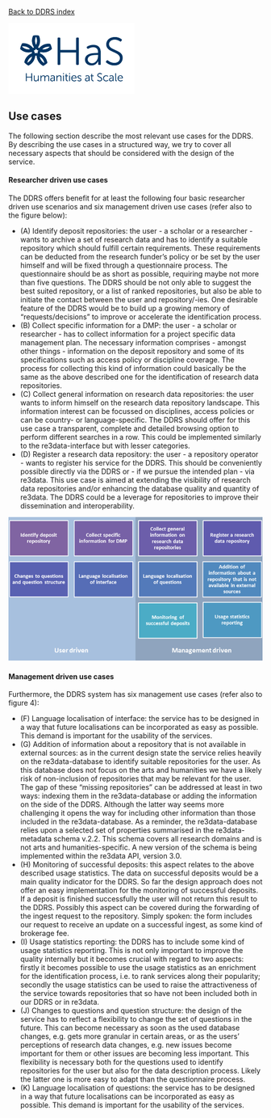 [Back to DDRS index](index.md)

![Humanities at Scale](contents/HaS_Logo_klein.png)

## Use cases
The following section describe the most relevant use cases for the DDRS. By describing the use cases in a structured way, we try to cover all necessary aspects that should be considered with the design of the service.

#### Researcher driven use cases
The DDRS offers benefit for at least the following four basic researcher driven use scenarios and six management driven use cases (refer also to the figure below):
* (A) Identify deposit repositories: the user - a scholar or a researcher - wants to archive a set of research data and has to identify a suitable repository which should fulfill certain requirements. These requirements can be deducted from the research funder’s policy or be set by the user himself and will be fixed through a questionnaire process. The questionnaire should be as short as possible, requiring maybe not more than five questions. The DDRS should be not only able to suggest the best suited repository, or a list of ranked repositories, but also be able to initiate the contact between the user and repository/-ies. One desirable feature of the DDRS would be to build up a growing memory of “requests/decisions” to improve or accelerate the identification process.
* (B) Collect specific information for a DMP: the user - a scholar or researcher - has to collect information for a project specific data management plan. The necessary information comprises - amongst other things - information on the deposit repository and some of its specifications such as access policy or discipline coverage. The process for collecting this kind of information could basically be the same as the above described one for the identification of research data repositories.
* (C) Collect general information on research data repositories: the user wants to inform himself on the research data repository landscape. This information interest can be focussed on disciplines, access policies or can be country- or language-specific. The DDRS should offer for this use case a transparent, complete and detailed browsing option to perform different searches in a row. This could be implemented similarly to the re3data-interface but with lesser categories.
* (D) Register a research data repository: the user - a repository operator - wants to register his service for the DDRS. This should be conveniently  possible directly via the DDRS or - if we pursue the intended plan - via re3data. This use case is aimed at extending the visibility of research data repositories and/or enhancing the database quality and quantity of re3data. The DDRS could be a leverage for repositories to improve their dissemination and interoperability.
 
![Use cases](contents/use_cases.png)

#### Management driven use cases
Furthermore, the DDRS system has six management use cases (refer also to figure 4):
* (F) Language localisation of interface: the service has to be designed in a way that future localisations can be incorporated as easy as possible. This demand is important for the usability of the services.
* (G) Addition of information about a repository that is not available in external sources: as in the current design state the service relies heavily on the re3data-database to identify suitable repositories for the user. As this database does not focus on the arts and humanities we have a likely risk of non-inclusion of repositories that may be relevant for the user. The gap of these “missing repositories” can be addressed at least in two ways: indexing them in the re3data-database or adding the information on the side of the DDRS. Although the latter way seems more challenging it opens the way for including other information than those included in the re3data-database. As a reminder, the re3data-database relies upon a selected set of properties summarised in the re3data-metadata schema v.2.2. This schema covers all research domains and is not arts and humanities-specific. A new version of the schema is being implemented within the re3data API, version 3.0.
* (H) Monitoring of successful deposits: this aspect relates to the above described usage statistics. The data on successful deposits would be a main quality indicator for the DDRS. So far the design approach does not offer an easy implementation for the monitoring of successful deposits. If a deposit is finished successfully the user will not return this result to the DDRS. Possibly this aspect can be covered during the forwarding of the ingest request to the repository. Simply spoken: the form includes our request to receive an update on a successful ingest, as some kind of brokerage fee.
* (I) Usage statistics reporting: the DDRS has to include some kind of usage statistics reporting. This is not only important to improve the quality internally but it becomes crucial with regard to two aspects: firstly it becomes possible to use the usage statistics as an enrichment for the identification process, i.e. to rank services along their popularity; secondly the usage statistics can be used to raise the attractiveness of the service towards repositories that so have not been included both in our DDRS or in re3data.
* (J) Changes to questions and question structure: the design of the service has to reflect a flexibility to change the set of questions in the future. This can become necessary as soon as the used database changes, e.g. gets more granular in certain areas, or as the users’ perceptions of research data changes, e.g. new issues become important for them or other issues are becoming less important. This flexibility is necessary both for the questions used to identify repositories for the user but also for the data description process. Likely the latter one is more easy to adapt than the questionnaire process.
* (K) Language localisation of questions: the service has to be designed in a way that future localisations can be incorporated as easy as possible. This demand is important for the usability of the services.
